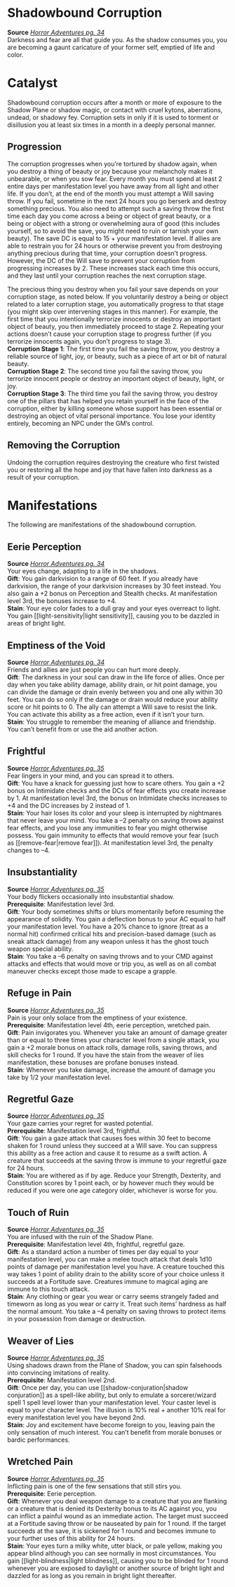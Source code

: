   

# Shadowbound Corruption

**Source** [_Horror Adventures pg. 34_](http://paizo.com/products/btpy9n5a?Pathfinder-Roleplaying-Game-Horror-Adventures)  
Darkness and fear are all that guide you. As the shadow consumes you, you are becoming a gaunt caricature of your former self, emptied of life and color.  

# Catalyst

Shadowbound corruption occurs after a month or more of exposure to the Shadow Plane or shadow magic, or contact with cruel kytons, aberrations, undead, or shadowy fey. Corruption sets in only if it is used to torment or disillusion you at least six times in a month in a deeply personal manner.  

## Progression

The corruption progresses when you’re tortured by shadow again, when you destroy a thing of beauty or joy because your melancholy makes it unbearable, or when you sow fear. Every month you must spend at least 2 entire days per manifestation level you have away from all light and other life. If you don’t, at the end of the month you must attempt a Will saving throw. If you fail, sometime in the next 24 hours you go berserk and destroy something precious. You also need to attempt such a saving throw the first time each day you come across a being or object of great beauty, or a being or object with a strong or overwhelming aura of good (this includes yourself, so to avoid the save, you might need to ruin or tarnish your own beauty). The save DC is equal to 15 + your manifestation level. If allies are able to restrain you for 24 hours or otherwise prevent you from destroying anything precious during that time, your corruption doesn’t progress. However, the DC of the Will save to prevent your corruption from progressing increases by 2. These increases stack each time this occurs, and they last until your corruption reaches the next corruption stage.  
  
The precious thing you destroy when you fail your save depends on your corruption stage, as noted below. If you voluntarily destroy a being or object related to a later corruption stage, you automatically progress to that stage (you might skip over intervening stages in this manner). For example, the first time that you intentionally terrorize innocents or destroy an important object of beauty, you then immediately proceed to stage 2. Repeating your actions doesn’t cause your corruption stage to progress further (if you terrorize innocents again, you don’t progress to stage 3).  
**Corruption Stage 1**: The first time you fail the saving throw, you destroy a reliable source of light, joy, or beauty, such as a piece of art or bit of natural beauty.  
**Corruption Stage 2**: The second time you fail the saving throw, you terrorize innocent people or destroy an important object of beauty, light, or joy.  
**Corruption Stage 3**: The third time you fail the saving throw, you destroy one of the pillars that has helped you retain yourself in the face of the corruption, either by killing someone whose support has been essential or destroying an object of vital personal importance. You lose your identity entirely, becoming an NPC under the GM’s control.  

## Removing the Corruption

Undoing the corruption requires destroying the creature who first twisted you or restoring all the hope and joy that have fallen into darkness as a result of your corruption.  

# Manifestations

The following are manifestations of the shadowbound corruption.  

## Eerie Perception

**Source** [_Horror Adventures pg. 34_](http://paizo.com/products/btpy9n5a?Pathfinder-Roleplaying-Game-Horror-Adventures)  
Your eyes change, adapting to a life in the shadows.  
**Gift**: You gain darkvision to a range of 60 feet. If you already have darkvision, the range of your darkvision increases by 30 feet instead. You also gain a +2 bonus on Perception and Stealth checks. At manifestation level 3rd, the bonuses increase to +4.  
**Stain**: Your eye color fades to a dull gray and your eyes overreact to light. You gain [[light-sensitivity|light sensitivity]], causing you to be dazzled in areas of bright light.  

## Emptiness of the Void

**Source** [_Horror Adventures pg. 34_](http://paizo.com/products/btpy9n5a?Pathfinder-Roleplaying-Game-Horror-Adventures)  
Friends and allies are just people you can hurt more deeply.  
**Gift**: The darkness in your soul can draw in the life force of allies. Once per day when you take ability damage, ability drain, or hit point damage, you can divide the damage or drain evenly between you and one ally within 30 feet. You can do so only if the damage or drain would reduce your ability score or hit points to 0. The ally can attempt a Will save to resist the link. You can activate this ability as a free action, even if it isn’t your turn.  
**Stain**: You struggle to remember the meaning of alliance and friendship. You can’t benefit from or use the aid another action.  

## Frightful

**Source** [_Horror Adventures pg. 35_](http://paizo.com/products/btpy9n5a?Pathfinder-Roleplaying-Game-Horror-Adventures)  
Fear lingers in your mind, and you can spread it to others.  
**Gift**: You have a knack for guessing just how to scare others. You gain a +2 bonus on Intimidate checks and the DCs of fear effects you create increase by 1. At manifestation level 3rd, the bonus on Intimidate checks increases to +4 and the DC increases by 2 instead of 1.  
**Stain**: Your hair loses its color and your sleep is interrupted by nightmares that never leave your mind. You take a –2 penalty on saving throws against fear effects, and you lose any immunities to fear you might otherwise possess. You gain immunity to effects that would remove your fear (such as [[remove-fear|remove fear]]). At manifestation level 3rd, the penalty changes to –4.  

## Insubstantiality

**Source** [_Horror Adventures pg. 35_](http://paizo.com/products/btpy9n5a?Pathfinder-Roleplaying-Game-Horror-Adventures)  
Your body flickers occasionally into insubstantial shadow.  
**Prerequisite**: Manifestation level 3rd.  
**Gift**: Your body sometimes shifts or blurs momentarily before resuming the appearance of solidity. You gain a deflection bonus to your AC equal to half your manifestation level. You have a 20% chance to ignore (treat as a normal hit) confirmed critical hits and precision-based damage (such as sneak attack damage) from any weapon unless it has the ghost touch weapon special ability.  
**Stain**: You take a –6 penalty on saving throws and to your CMD against attacks and effects that would move or trip you, as well as on all combat maneuver checks except those made to escape a grapple.  

## Refuge in Pain

**Source** [_Horror Adventures pg. 35_](http://paizo.com/products/btpy9n5a?Pathfinder-Roleplaying-Game-Horror-Adventures)  
Pain is your only solace from the emptiness of your existence.  
**Prerequisite**: Manifestation level 4th, eerie perception, wretched pain.  
**Gift**: Pain invigorates you. Whenever you take an amount of damage greater than or equal to three times your character level from a single attack, you gain a +2 morale bonus on attack rolls, damage rolls, saving throws, and skill checks for 1 round. If you have the stain from the weaver of lies manifestation, these bonuses are profane bonuses instead.  
**Stain**: Whenever you take damage, increase the amount of damage you take by 1/2 your manifestation level.  

## Regretful Gaze

**Source** [_Horror Adventures pg. 35_](http://paizo.com/products/btpy9n5a?Pathfinder-Roleplaying-Game-Horror-Adventures)  
Your gaze carries your regret for wasted potential.  
**Prerequisite**: Manifestation level 3rd, frightful.  
**Gift**: You gain a gaze attack that causes foes within 30 feet to become shaken for 1 round unless they succeed at a Will save. You can suppress this ability as a free action and cause it to resume as a swift action. A creature that succeeds at the saving throw is immune to your regretful gaze for 24 hours.  
**Stain**: You are withered as if by age. Reduce your Strength, Dexterity, and Constitution scores by 1 point each, or by however much they would be reduced if you were one age category older, whichever is worse for you.  

## Touch of Ruin

**Source** [_Horror Adventures pg. 35_](http://paizo.com/products/btpy9n5a?Pathfinder-Roleplaying-Game-Horror-Adventures)  
You are infused with the ruin of the Shadow Plane.  
**Prerequisite**: Manifestation level 4th, frightful, regretful gaze.  
**Gift**: As a standard action a number of times per day equal to your manifestation level, you can make a melee touch attack that deals 1d10 points of damage per manifestation level you have. A creature touched this way takes 1 point of ability drain to the ability score of your choice unless it succeeds at a Fortitude save. Creatures immune to magical aging are immune to this touch attack.  
**Stain**: Any clothing or gear you wear or carry seems strangely faded and timeworn as long as you wear or carry it. Treat such items’ hardness as half the normal amount. You take a –4 penalty on saving throws to protect items in your possession from damage or destruction.  

## Weaver of Lies

**Source** [_Horror Adventures pg. 35_](http://paizo.com/products/btpy9n5a?Pathfinder-Roleplaying-Game-Horror-Adventures)  
Using shadows drawn from the Plane of Shadow, you can spin falsehoods into convincing imitations of reality.  
**Prerequisite**: Manifestation level 2nd.  
**Gift**: Once per day, you can use [[shadow-conjuration|shadow conjuration]] as a spell-like ability, but only to emulate a sorcerer/wizard spell 1 spell level lower than your manifestation level. Your caster level is equal to your character level. The illusion is 10% real + another 10% real for every manifestation level you have beyond 2nd.  
**Stain**: Joy and excitement have become foreign to you, leaving pain the only sensation of much interest. You can’t benefit from morale bonuses or bardic performances.  

## Wretched Pain

**Source** [_Horror Adventures pg. 35_](http://paizo.com/products/btpy9n5a?Pathfinder-Roleplaying-Game-Horror-Adventures)  
Inflicting pain is one of the few sensations that still stirs you.  
**Prerequisite**: Eerie perception.  
**Gift**: Whenever you deal weapon damage to a creature that you are flanking or a creature that is denied its Dexterity bonus to its AC against you, you can inflict a painful wound as an immediate action. The target must succeed at a Fortitude saving throw or be nauseated by pain for 1 round. If the target succeeds at the save, it is sickened for 1 round and becomes immune to your further uses of this ability for 24 hours.  
**Stain**: Your eyes turn a milky white, utter black, or pale yellow, making you appear blind although you can see normally in most circumstances. You gain [[light-blindness|light blindness]], causing you to be blinded for 1 round whenever you are exposed to daylight or another source of bright light and dazzled for as long as you remain in bright light thereafter.
